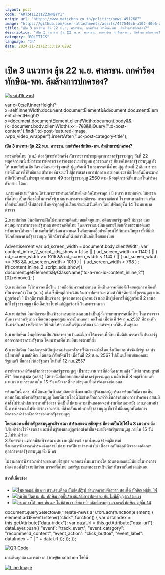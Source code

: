 ```yaml
---
layout: post
code: "ART2411211223NNBYY1"
origin_url: "https://www.matichon.co.th/politics/news_4912687"
image: "https://github.com/user-attachments/assets/4f7540cb-a102-40e5-a9a9-b6a47d3b2e4b"
title: "เปิด 3 แนวทาง ลุ้น 22 พ.ย. ศาลรธน. ถกคำร้อง ทักษิณ-พท. ล้มล้างการปกครอง?"
description: "เปิด 3 แนวทาง ลุ้น 22 พ.ย. ศาลรธน. ถกคำร้อง ทักษิณ-พท. ล้มล้างการปกครอง?"
category: "POLITICS"
language: "th"
date: 2024-11-21T12:33:19.029Z
---
```


# เปิด 3 แนวทาง ลุ้น 22 พ.ย. ศาลรธน. ถกคำร้อง ทักษิณ-พท. ล้มล้างการปกครอง?

[![](https://www.matichon.co.th/wp-content/uploads/2024/11/cxdd15-wed.jpg "cxdd15 wed")](https://www.matichon.co.th/wp-content/uploads/2024/11/cxdd15-wed.jpg)

var x=0;self.innerHeight?x=self.innerWidth:document.documentElement&&document.documentElement.clientHeight?x=document.documentElement.clientWidth:document.body&&(x=document.body.clientWidth),x<=768&&jQuery(".td-post-content").find(".td-post-featured-image, .wpb\_video\_wrapper").insertAfter(".ud-post-category-title");

**เปิด 3 แนวทาง ลุ้น 22 พ.ย. ศาลรธน. ถกคำร้อง ทักษิณ-พท. ล้มล้างการปกครอง?**

พรรคเพื่อไทย (พท.) ต้องลุ้นระทึกอีกครั้ง กับวาระการประชุมตุลาการศาลรัฐธรรมนูญ วันที่ 22 พฤศจิกายนนี้ ที่มีวาระการพิจารณา คำร้องของนายธีรยุทธ สุวรรณเกษร ยื่นขอให้ศาลรัฐธรรมนูญ สั่งให้ นายทักษิณ ชินวัตร อดีตนายกรัฐมนตรี ผู้ถูกร้องที่ 1 และพรรคเพื่อไทย ผู้ถูกร้องที่ 2 เลิกการกระทำที่เป็นการใช้สิทธิและเสรีภาพ อันจะนำไปสู่การล้มล้างการปกครองระบอบประชาธิปไตยอันมีพระมหากษัตริย์ทรงเป็นประมุข ตามมาตรา 49 ของรัฐธรรมนูญ 2560 ตาม 6 พฤติการณ์ที่แนบมาในคำร้องดังกล่าว ได้แก่

1.ภายหลังนายทักษิณ ได้รับพระราชทานอภัยโทษให้เหลือโทษจำคุก 1 ปี พบว่า นายทักษิณ ใช้พรรคเพื่อไทย เป็นเครื่องมือในการสั่งรัฐบาลผ่านกระทรวงยุติธรรม กรมราชทัณฑ์ โรงพยาบาลตำรวจ เพื่อเอื้อประโยชน์ให้ไม่ต้องรับโทษจำคุกอยู่ในเรือนจำแม้แต่วันเดียว โดยไปพักอยู่ชั้น 14 โรงพยาบาลตำรวจ

2.นายทักษิณ มีพฤติกรรมฝักใฝ่คบหาร่วมคิดกับ สมเด็จฮุนเซน อดีตนายกรัฐมนตรี กัมพูชา และควบคุมการบริหารของรัฐบาลผ่านพรรคเพื่อไทย โดยเจรจาแบ่งปันผลประโยชน์ก๊าซธรรมชาติและทรัพยากรใต้ทะเล ในเขตพื้นที่ทับซ้อนทางทะเล ในลักษณะเอื้อประโยชน์ให้กับทางกัมพูชา ทั้งที่มีคำวินิจฉัยของศาลรัฐธรรมนูญ วินิจฉัยว่าพื้นที่ดังกล่าวเป็นอธิปไตยของไทย

Advertisement var ud\_screen\_width = document.body.clientWidth; var content\_inline\_2\_script\_ads\_show = false || ( ud\_screen\_width >= 1140 ) || ( ud\_screen\_width >= 1019 && ud\_screen\_width < 1140 ) || ( ud\_screen\_width >= 768 && ud\_screen\_width < 1019 ) || ( ud\_screen\_width < 768 ) ; if(!content\_inline\_2\_script\_ads\_show){ document.getElementsByClassName("td-a-rec-id-content\_inline\_2")\[0\].remove(); }

3.นายทักษิณ สั่งให้พรรคเพื่อไทย ร่วมมือกับพรรคประชาชน ซึ่งเป็นพรรคที่ก่อตั้งโดยกลุ่มการเมืองที่เป็นพรรคก้าวไกล (ก.ก.) เดิม ซึ่งมีพฤติการณ์ล้มล้างการปกครองฯ ตามคำวินิจฉัยศาลรัฐธรรมนูญ และผู้ถูกร้องที่ 1 มีพฤติการณ์เป็นเจ้าของ ผู้ครอบครอง ผู้ครอบงำ และเป็นผู้สั่งการให้ผู้ถูกร้องที่ 2 เสนอแก้ไขรัฐธรรมนูญ เพื่อเอื้อประโยชน์แก่ผู้ถูกร้องที่ 1 และพรรคพวก

4.นายทักษิณ มีพฤติกรรมเป็นเจ้าของครอบครองครอบงำเป็นผู้สั่งการแทนพรรคเพื่อไทย ในการเจรจากับพรรคร่วมรัฐบาล เพื่อเสนอบุคคลผู้สมควรเป็นนายกฯ คนใหม่ เมื่อวันที่ 14 ส.ค.2567 ที่บ้านพักจันทร์ส่องหล้า หลังศาลฯ วินิจฉัยให้ความเป็นรัฐมนตรีของ นายเศรษฐา ทวีสิน สิ้นสุดลง

5.นายทักษิณ มีพฤติกรรมเป็นเจ้าของครอบงำและสั่งการให้พรรคเพื่อไทย มีมติขับพรรคพลังประชารัฐ ออกจากพรรคร่วมรัฐบาล โดยพรรคเพื่อไทยยินยอมตามที่สั่ง

6.นายทักษิณ มีพฤติการณ์เป็นผู้ครอบงำและสั่งการให้พรรคเพื่อไทย ซึ่งเป็นแกนนำจัดตั้งรัฐบาล นำนโยบายที่ นายทักษิณ ได้แสดงวิสัยทัศน์ไว้ เมื่อวันที่ 22 ส.ค. 2567 ไปเป็นนโยบายของคณะรัฐมนตรี ที่แถลงไว้ต่อรัฐสภา ในวันที่ 12 ก.ย.2567

การพิจารณาคำร้องดังกล่าวของศาลรัฐธรรมนูญ เป็นกระบวนการที่ต่อเนื่องภายหลัง “ไพรัช พรสมบูรณ์ศิริ” อัยการสูงสุด (อสส.) ได้ทำหนังสือตอบกลับส่งถึงศาลรัฐธรรมนูญ มาเมื่อวันที่ 8 พฤศจิกายนที่ผ่านมา ตามกรอบภายใน 15 วัน หลังจากที่ นายธีรยุทธ ยื่นคำร้องตรงต่อ อสส.

พร้อมกันนี้ อสส. ยังได้แนบบันทึกสอบถ้อยคำทั้งพยานฝ่ายผู้ร้องและผู้ถูกร้อง พร้อมกับมีความเห็น ตอบกลับมายังศาลรัฐธรรมนูญ โดยเห็นว่าเรื่องนี้ไม่เข้าหลักเกณฑ์ว่าเป็นการล้มล้างการปกครอง อสส.มีคำสั่งไม่รับดำเนินการตามที่ร้องขอ ซึ่งเป็นไปตามความเห็นของคณะทำงานที่เสนอมายัง อสส.ก่อนหน้านี้ การพิจารณาไม่รับคำร้องของอสส. ที่ส่งกลับมายังศาลรัฐธรรมนูญ ถือว่าไม่มีผลผูกพันต่อการพิจารณาคำร้องดังกล่าวของศาลรัฐธรรมนูญ

**โดยแนวทางที่ศาลรัฐธรรมนูญจะพิจารณา คำร้องของนายธีรยุทธ มีความเป็นไปได้ใน 3 แนวทาง** คือ  
1.รับคำร้องไว้พิจารณา และสั่งให้ผู้ร้องและผู้ถูกร้องส่งคำชี้แจงมายังศาลรัฐธรรมนูญ ภายใน 15 วัน  
2.ไม่รับคำร้อง  
3.รับคำร้อง แต่อาจมีข้อพิจารณาแค่บางพฤติการณ์ จากทั้งหมด 6 พฤติการณ์  
ซึ่งผลการพิจารณาคำร้องดังกล่าว ไม่สามารถฟันธงล่วงหน้าได้ เนื่องจากเป็นดุลพินิจขององค์คณะตุลาการศาลรัฐธรรมนูญ ทั้ง 9 คน

ไม่ว่าผลการพิจารณาคำร้องของนายธีรยุทธ จะออกมาในแนวทางใด ล้วนส่งผลและมีนัยยะในทางการเมือง ต่อทั้งตัวนายทักษิณ พรรคเพื่อไทย และรัฐบาลแพทองธาร ชินวัตร นับจากนี้อย่างแน่นอน

#### ข่าวที่เกี่ยวข้อง

*   [![](https://www.matichon.co.th/wp-content/uploads/2024/11/S__19955.jpg)โฆษกกมธ.มั่นคงฯ สวนยธ.เดือด ยันชัดปฏิรูป อำนาจครอบจักรวาล สอบได้ ทักษิณอยู่ชั้น 14](https://www.matichon.co.th/politics/news_4911904)
*   [![](https://www.matichon.co.th/wp-content/uploads/2024/11/ant728.jpg)อนุทิน ปัดตาม ปม ทักษิณ ถูกยื่นร้องล้มล้างการปกครอง ยัน ไม่มีสัญญาณร้ายแรง](https://www.matichon.co.th/politics/news_4911989)
*   [![](https://www.matichon.co.th/wp-content/uploads/2024/11/S__199614-1.jpg)ยธ.แถลงโต้ กมธ.มั่นคงฯ ไม่มีอำนาจ เรียก ทวี-อธิบดีกรมคุก แจงกรณีทักษิณ อยู่ชั้น 14](https://www.matichon.co.th/politics/news_4911769) 

document.querySelectorAll(".relate-news a").forEach(function(element) { element.addEventListener("click", function() { var dataIndex = this.getAttribute("data-index"); var dataUrl = this.getAttribute("data-url"); dataLayer.push({ "event": "track\_event", "event\_category": "recommend\_content", "event\_action": "click\_button", "event\_label": dataIndex + " | " + dataUrl }); }); });

[![QR Code](https://www.matichon.co.th/wp-content/uploads/2023/07/wob1371z.jpg)](https://lin.ee/ht0nDxX)

เกาะติดทุกสถานการณ์จาก Line@matichon ได้ที่นี่

[![Line Image](https://www.matichon.co.th/wp-content/uploads/2023/07/th.png)](https://lin.ee/ht0nDxX)